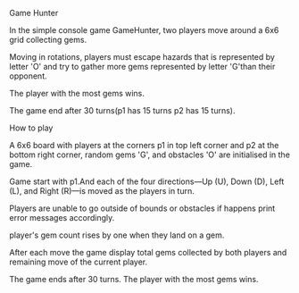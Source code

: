 Game Hunter

In the simple console game GameHunter, two players move around a 6x6 grid collecting gems.

Moving in rotations, players must escape hazards that is represented by letter 'O' and try to gather more gems represented by letter 'G'than their opponent.

The player with the most gems wins.

The game end after 30 turns(p1 has 15 turns p2 has 15 turns).

How to play

A 6x6 board with players at the corners p1 in top left corner and p2 at the bottom right corner, random gems 'G', and obstacles 'O' are initialised in the game.

Game start with p1.And each of the four directions—Up (U), Down (D), Left (L), and Right (R)—is moved as the players in turn.

Players are unable to go outside of bounds or obstacles if happens print error messages accordingly.

 player's gem count rises by one when they land on a gem.

After each move the game display total gems collected by both players and remaining move of the current player.

The game ends after 30 turns. The player with the most gems wins.

